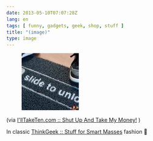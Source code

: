 ```yaml
---
date: 2013-05-10T07:07:28Z
lang: en
tags: [ funny, gadgets, geek, shop, stuff ]
title: "(image)"
type: image
---
```


<figure>
<a
href="https://hugo.ferreira.cc/via-illtaketencom-shut-up-and-take-my/attachment/495/"
rel="attachment"><img
src="tumblr_mmksxvf1Jq1qz82meo1_400-150x150.jpg"
width="150" height="150" /></a></figure>

(via [I'llTakeTen.com :: Shut Up And Take My
Money!](http://www.illtaketen.com/) )

In classic [ThinkGeek :: Stuff for Smart
Masses](http://www.thinkgeek.com/) fashion 🙂

